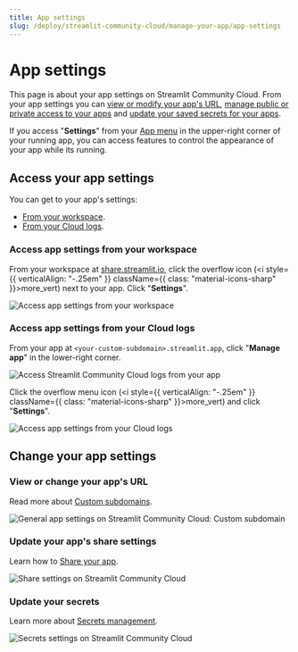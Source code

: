 ```yaml
---
title: App settings
slug: /deploy/streamlit-community-cloud/manage-your-app/app-settings
---
```


# App settings

This page is about your app settings on Streamlit Community Cloud. From your app settings you can [view or modify your app's URL](/deploy/streamlit-community-cloud/deploy-your-app#custom-subdomains), [manage public or private access to your apps](/deploy/streamlit-community-cloud/share-your-app) and [update your saved secrets for your apps](/deploy/streamlit-community-cloud/deploy-your-app/secrets-management).

If you access "**Settings**" from your [App menu](/develop/concepts/design/app-menu) in the upper-right corner of your running app, you can access features to control the appearance of your app while its running.

## Access your app settings

You can get to your app's settings:

- [From your workspace](#access-app-settings-from-your-workspace).
- [From your Cloud logs](#access-app-settings-from-your-cloud-logs).

### Access app settings from your workspace

From your workspace at <a href="https://share.streamlit.io" target="_blank">share.streamlit.io</a>, click the overflow icon (<i style={{ verticalAlign: "-.25em" }} className={{ class: "material-icons-sharp" }}>more_vert</i>) next to your app. Click "**Settings**".

![Access app settings from your workspace](/images/streamlit-community-cloud/workspace-app-settings.png)

### Access app settings from your Cloud logs

From your app at `<your-custom-subdomain>.streamlit.app`, click "**Manage app**" in the lower-right corner.

![Access Streamlit Community Cloud logs from your app](/images/streamlit-community-cloud/cloud-logs-open.png)

Click the overflow menu icon (<i style={{ verticalAlign: "-.25em" }} className={{ class: "material-icons-sharp" }}>more_vert</i>) and click "**Settings**".

![Access app settings from your Cloud logs](/images/streamlit-community-cloud/cloud-logs-menu-settings.png)

## Change your app settings

### View or change your app's URL

Read more about [Custom subdomains](/deploy/streamlit-community-cloud/deploy-your-app#custom-subdomains).

![General app settings on Streamlit Community Cloud: Custom subdomain](/images/streamlit-community-cloud/workspace-app-settings-general.png)

### Update your app's share settings

Learn how to [Share your app](/deploy/streamlit-community-cloud/share-your-app).

![Share settings on Streamlit Community Cloud](/images/streamlit-community-cloud/workspace-app-settings-sharing.png)

### Update your secrets

Learn more about [Secrets management](/deploy/streamlit-community-cloud/deploy-your-app/secrets-management).

![Secrets settings on Streamlit Community Cloud](/images/streamlit-community-cloud/workspace-app-settings-secrets.png)
